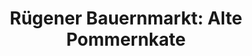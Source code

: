---
title: "Rügener Bauernmarkt: Alte Pommernkate"
url: /rambin/ruegener-bauernmarkt-alte-pommernkate/
shop: Lebensmittel
---